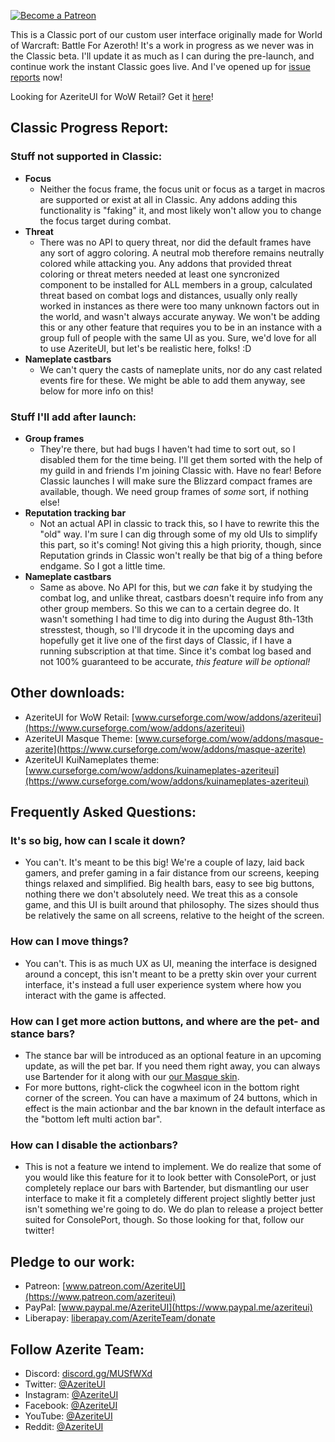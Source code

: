 [ ![Become a Patreon](http://azeriteui.com/img/social-media-buttons-patreon-small.jpg) ](https://www.patreon.com/AzeriteUI) 

This is a Classic port of our custom user interface originally made for World of Warcraft: Battle For Azeroth! It's a work in progress as we never was in the Classic beta. I'll update it as much as I can during the pre-launch, and continue work the instant Classic goes live. And I've opened up for [issue reports](https://github.com/AzeriteTeam/AzeriteUI_Classic/issues) now! 

Looking for AzeriteUI for WoW Retail? Get it [here](https://www.curseforge.com/wow/addons/azeriteui)!

## **Classic Progress Report:**  
### **Stuff not supported in Classic:**  
* **Focus**
  * Neither the focus frame, the focus unit or focus as a target in macros are supported or exist at all in Classic. Any addons adding this functionality is "faking" it, and most likely won't allow you to change the focus target during combat. 
* **Threat**
  * There was no API to query threat, nor did the default frames have any sort of aggro coloring. A neutral mob therefore remains neutrally colored while attacking you. Any addons that provided threat coloring or threat meters needed at least one syncronized component to be installed for ALL members in a group, calculated threat based on combat logs and distances, usually only really worked in instances as there were too many unknown factors out in the world, and wasn't always accurate anyway. We won't be adding this or any other feature that requires you to be in an instance with a group full of people with the same UI as you. Sure, we'd love for all to use AzeriteUI, but let's be realistic here, folks! :D   
* **Nameplate castbars**
  * We can't query the casts of nameplate units, nor do any cast related events fire for these. We might be able to add them anyway, see below for more info on this!

### **Stuff I'll add after launch:**  
* **Group frames**  
  * They're there, but had bugs I haven't had time to sort out, so I disabled them for the time being. I'll get them sorted with the help of my guild in and friends I'm joining Classic with. Have no fear! Before Classic launches I will make sure the Blizzard compact frames are available, though. We need group frames of _some_ sort, if nothing else! 
* **Reputation tracking bar**  
  * Not an actual API in classic to track this, so I have to rewrite this the "old" way. I'm sure I can dig through some of my old UIs to simplify this part, so it's coming! Not giving this a high priority, though, since Reputation grinds in Classic won't really be that big of a thing before endgame. So I got a little time.  
* **Nameplate castbars**  
  * Same as above. No API for this, but we _can_ fake it by studying the combat log, and unlike threat, castbars doesn't require info from any other group members. So this we can to a certain degree do. It wasn't something I had time to dig into during the August 8th-13th stresstest, though, so I'll drycode it in the upcoming days and hopefully get it live one of the first days of Classic, if I have a running subscription at that time. Since it's combat log based and not 100% guaranteed to be accurate, _this feature will be optional!_

## **Other downloads:**
* AzeriteUI for WoW Retail: [www.curseforge.com/wow/addons/azeriteui](https://www.curseforge.com/wow/addons/azeriteui)
* AzeriteUI Masque Theme: [www.curseforge.com/wow/addons/masque-azerite](https://www.curseforge.com/wow/addons/masque-azerite)
* AzeriteUI KuiNameplates theme: [www.curseforge.com/wow/addons/kuinameplates-azeriteui](https://www.curseforge.com/wow/addons/kuinameplates-azeriteui)

## **Frequently Asked Questions:**  
### **It's so big, how can I scale it down?**  
* You can't. It's meant to be this big! We're a couple of lazy, laid back gamers, and prefer gaming in a fair distance from our screens, keeping things relaxed and simplified. Big health bars, easy to see big buttons, nothing there we don't absolutely need. We treat this as a console game, and this UI is built around that philosophy. The sizes should thus be relatively the same on all screens, relative to the height of the screen. 

### **How can I move things?**  
* You can't. This is as much UX as UI, meaning the interface is designed around a concept, this isn't meant to be a pretty skin over your current interface, it's instead a full user experience system where how you interact with the game is affected. 

### **How can I get more action buttons, and where are the pet- and stance bars?**  
* The stance bar will be introduced as an optional feature in an upcoming update, as will the pet bar. If you need them right away, you can always use Bartender for it along with our [our Masque skin](https://www.curseforge.com/wow/addons/masque-azerite). 
* For more buttons, right-click the cogwheel icon in the bottom right corner of the screen. You can have a maximum of 24 buttons, which in effect is the main actionbar and the bar known in the default interface as the "bottom left multi action bar". 

### **How can I disable the actionbars?**
* This is not a feature we intend to implement. We do realize that some of you would like this feature for it to look better with ConsolePort, or just completely replace our bars with Bartender, but dismantling our user interface to make it fit a completely different project slightly better just isn't something we're going to do. We do plan to release a project better suited for ConsolePort, though. So those looking for that, follow our twitter!

## **Pledge to our work:**  
* Patreon: [www.patreon.com/AzeriteUI](https://www.patreon.com/azeriteui)  
* PayPal: [www.paypal.me/AzeriteUI](https://www.paypal.me/azeriteui)  
* Liberapay: [liberapay.com/AzeriteTeam/donate](https://liberapay.com/AzeriteTeam/donate)

## **Follow Azerite Team:**  
* Discord: [discord.gg/MUSfWXd](https://discord.gg/MUSfWXd)  
* Twitter: [@AzeriteUI](https://twitter.com/azeriteui)  
* Instagram: [@AzeriteUI](https://instagram.com/azeriteui/)  
* Facebook: [@AzeriteUI](https://www.facebook.com/azeriteui/)  
* YouTube: [@AzeriteUI](https://www.youtube.com/azeriteui)  
* Reddit: [@AzeriteUI](https://www.reddit.com/r/azeriteui/)  
